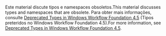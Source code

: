 <span data-ttu-id="dd8c6-101">Este material discute tipos e namespaces obsoletos.</span><span class="sxs-lookup"><span data-stu-id="dd8c6-101">This material discusses types and namespaces that are obsolete.</span></span> <span data-ttu-id="dd8c6-102">Para obter mais informações, consulte [Deprecated Types in Windows Workflow Foundation 4.5](http://aka.ms/wfdeprecatedtypes) (Tipos preteridos no Windows Workflow Foundation 4.5).</span><span class="sxs-lookup"><span data-stu-id="dd8c6-102">For more information, see [Deprecated Types in Windows Workflow Foundation 4.5](http://aka.ms/wfdeprecatedtypes).</span></span>